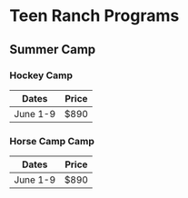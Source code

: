 # Teen Ranch Programs

## Summer Camp

### Hockey Camp
| Dates | Price |
|-------|---------|
| June 1-9 | $890 |

### Horse Camp Camp
| Dates | Price |
|-------|---------|
| June 1-9 | $890 |
